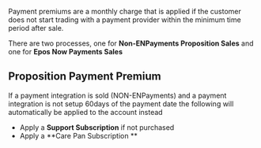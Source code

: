 Payment premiums are a monthly charge that is applied if the customer does not start trading with a payment provider within the minimum time period after sale. 

There are two processes, one for **Non-ENPayments Proposition Sales** and one for **Epos Now Payments Sales** 

## Proposition Payment Premium 
If a payment integration is sold (NON-ENPayments) and a payment integration  is not setup 60days of the payment date the following will automatically be applied to the account instead
-  Apply a **Support Subscription** if not purchased
- Apply a **Care Pan Subscription **